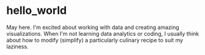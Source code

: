 # hello_world

May here.
I'm excited about working with data and creating amazing visualizations.
When I'm not learning data analytics or coding, I usually think about how to modify (simplify) a particularly culinary recipe to suit my laziness.
